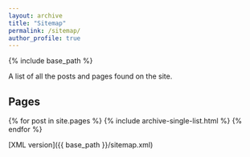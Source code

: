 ```yaml
---
layout: archive
title: "Sitemap"
permalink: /sitemap/
author_profile: true
---
```


{% include base_path %}

A list of all the posts and pages found on the site. 

<h2>Pages</h2>
{% for post in site.pages %}
  {% include archive-single-list.html %}
{% endfor %}

[XML version]({{ base_path }}/sitemap.xml)